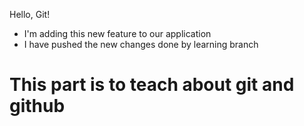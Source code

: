 Hello, Git!

- I'm adding this new feature to our application
- I have pushed the new changes done by learning branch


# This part is to teach about git and github